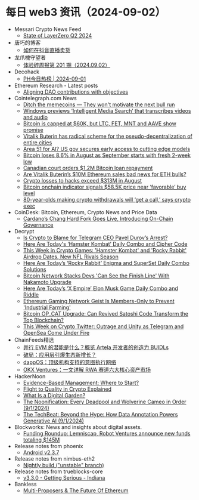# 每日 web3 资讯（2024-09-02）

- Messari Crypto News Feed
  - [State of LayerZero Q2 2024](https://messari.io/article/state-of-layerzero-q2-2024)
- 唐巧的博客
  - [如何在抖音直播卖货](https://blog.devtang.com/2024/09/01/living-selling-101/)
- 龙爪槐守望者
  - [体验碎周报第 201 期（2024.09.02）](https://www.ftium4.com/ux-weekly-201.html)
- Decohack
  - [PH今日热榜 | 2024-09-01](https://decohack.com/producthunt-daily-24-09-01/)
- Ethereum Research - Latest posts
  - [Aligning DAO contributions with objectives](https://ethresear.ch/t/aligning-dao-contributions-with-objectives/20204#post_2)
- Cointelegraph.com News
  - [Ditch the memecoins — They won&#039;t motivate the next bull run](https://cointelegraph.com/news/ditch-memecoins-look-rwa-artificial-intelligence-instead?utm_source=rss_feed&utm_medium=rss&utm_campaign=rss_partner_inbound)
  - [Windows previews ‘Intelligent Media Search’ that transcribes videos and audio](https://cointelegraph.com/news/windows-previews-intelligent-media-search-that-transcribes-videos-and-audios?utm_source=rss_feed&utm_medium=rss&utm_campaign=rss_partner_inbound)
  - [Bitcoin is capped at $60K, but LTC, FET, MNT and AAVE show promise](https://cointelegraph.com/news/bitcoin-remains-pinned-below-60-000-but-ltc-fet-mnt-and-aave-show-promise?utm_source=rss_feed&utm_medium=rss&utm_campaign=rss_partner_inbound)
  - [Vitalik Buterin has radical scheme for the pseudo-decentralization of entire cities](https://cointelegraph.com/news/vitalik-buterin-radical-scheme-pseudo-decentralization-of-entire-cities?utm_source=rss_feed&utm_medium=rss&utm_campaign=rss_partner_inbound)
  - [Area 51 for AI? US gov secures early access to cutting edge models](https://cointelegraph.com/news/area-51-ai-us-gov-secures-early-access-cutting-edge-models?utm_source=rss_feed&utm_medium=rss&utm_campaign=rss_partner_inbound)
  - [Bitcoin loses 8.6% in August as September starts with fresh 2-week low](https://cointelegraph.com/news/bitcoin-drops-8-6-august-september-2-week-low?utm_source=rss_feed&utm_medium=rss&utm_campaign=rss_partner_inbound)
  - [Canadian court orders $1.2M Bitcoin loan repayment](https://cointelegraph.com/news/supreme-court-british-columbia-crypto-loan-dispute?utm_source=rss_feed&utm_medium=rss&utm_campaign=rss_partner_inbound)
  - [Are Vitalik Buterin’s $10M Ethereum sales bad news for ETH bulls?](https://cointelegraph.com/news/vitalik-buterin-ethereum-10m-sales-eth-bulls?utm_source=rss_feed&utm_medium=rss&utm_campaign=rss_partner_inbound)
  - [Crypto losses to hacks exceed $313M in August](https://cointelegraph.com/news/313-million-crypto-lost-hacks-august?utm_source=rss_feed&utm_medium=rss&utm_campaign=rss_partner_inbound)
  - [Bitcoin onchain indicator signals $58.5K price near ‘favorable’ buy level](https://cointelegraph.com/news/bitcoin-indicator-puell-multiple-index-nearing-buy-levels-cryptoquant?utm_source=rss_feed&utm_medium=rss&utm_campaign=rss_partner_inbound)
  - [80-year-olds making crypto withdrawals will ‘get a call,’ says crypto exec](https://cointelegraph.com/news/crypto-withdrawals-independent-reserve-adrian-przelozny-crypto-scams?utm_source=rss_feed&utm_medium=rss&utm_campaign=rss_partner_inbound)
- CoinDesk: Bitcoin, Ethereum, Crypto News and Price Data
  - [Cardano’s Chang Hard Fork Goes Live, Introducing On-Chain Governance](https://www.coindesk.com/tech/2024/09/01/cardanos-chang-hard-fork-goes-live-introducing-on-chain-governance/?utm_medium=referral&utm_source=rss&utm_campaign=headlines)
- Decrypt
  - [Is Crypto to Blame for Telegram CEO Pavel Durov’s Arrest?](https://decrypt.co/247319/is-crypto-blame-telegram-ceo-pavel-durovs-arrest)
  - [Here Are Today's ‘Hamster Kombat’ Daily Combo and Cipher Code](https://decrypt.co/resources/todays-hamster-kombat-daily-combo-cipher-code)
  - [This Week in Crypto Games: 'Hamster Kombat' and 'Rocky Rabbit' Airdrop Dates, New NFL Rivals Season](https://decrypt.co/247175/this-week-crypto-games-hamster-kombat-rocky-rabbit-airdrop)
  - [Here Are Today’s ‘Rocky Rabbit’ Enigma and SuperSet Daily Combo Solutions](https://decrypt.co/resources/here-are-todays-rocky-rabbit-enigma-superset-daily-combo-solutions)
  - [Bitcoin Network Stacks Devs 'Can See the Finish Line' With Nakamoto Upgrade](https://decrypt.co/247247/bitcoin-network-stacks-devs-see-finish-line-nakamoto-upgrade)
  - [Here Are Today’s ‘X Empire’ Elon Musk Game Daily Combo and Riddle](https://decrypt.co/resources/todays-musk-empire-stock-exchange-daily-combo)
  - [Ethereum Gaming Network Geist Is Members-Only to Prevent 'Industrial Farming'](https://decrypt.co/247231/ethereum-gaming-network-geist-members-only)
  - [Bitcoin OP_CAT Upgrade: Can Revived Satoshi Code Transform the Top Blockchain?](https://decrypt.co/247167/bitcoin-opcat-upgrade_revived_satoshi_code-developers)
  - [This Week on Crypto Twitter: Outrage and Unity as Telegram and OpenSea Come Under Fire](https://decrypt.co/247194/this-week-on-crypto-twitter-outrage-and-unity-as-telegram-and-opensea-come-under-fire)
- ChainFeeds精选
  - [并行 EVM 的潜能是什么？概览 Artela 开发者的创造力 BUIDLs](https://www.chainfeeds.xyz/feed/detail/a6d67b10-b738-4a6d-b29b-f905794818c0)
  - [破局：应用层引爆生态新增长？](https://www.chainfeeds.xyz/feed/detail/34ca0b3b-c8bc-4704-a6eb-586b0567580d)
  - [dappOS：顶级机构支持的意图执行网络](https://www.chainfeeds.xyz/feed/detail/01bdbe1a-c5ad-46a2-a7e5-e4205cda0f9d)
  - [OKX Ventures：一文详解 RWA 赛道六大核心资产市场](https://www.chainfeeds.xyz/feed/detail/725fb1e7-daf5-4425-8335-ee489a079a77)
- HackerNoon
  - [Evidence-Based Management: Where to Start?](https://hackernoon.com/evidence-based-management-where-to-start?source=rss)
  - [Flight to Quality in Crypto Explained](https://hackernoon.com/flight-to-quality-in-crypto-explained?source=rss)
  - [What Is a Digital Garden?](https://hackernoon.com/what-is-a-digital-garden?source=rss)
  - [The Noonification: Every Deadpool and Wolverine Cameo in Order (9/1/2024)](https://hackernoon.com/9-1-2024-noonification?source=rss)
  - [The TechBeat: Beyond the Hype: How Data Annotation Powers Generative AI (9/1/2024)](https://hackernoon.com/9-1-2024-techbeat?source=rss)
- Blockworks: News and insights about digital assets.
  - [Funding Roundup: Lemniscap, Robot Ventures announce new funds totaling $145M](https://blockworks.co/news/lemniscap-robot-ventures-announce-new-funds-totaling-145m)
- Release notes from phoenix
  - [Android v2.3.7](https://github.com/ACINQ/phoenix/releases/tag/android-v2.3.7)
- Release notes from nimbus-eth2
  - [Nightly build ("unstable" branch)](https://github.com/status-im/nimbus-eth2/releases/tag/nightly)
- Release notes from trueblocks-core
  - [v3.3.0 - Getting Serious - Indiana](https://github.com/TrueBlocks/trueblocks-core/releases/tag/v3.3.0)
- Bankless
  - [Multi-Proposers & The Future Of Ethereum](http://sites.libsyn.com/247424/multi-proposers-the-future-of-ethereum)
